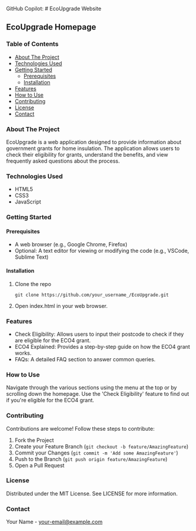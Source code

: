 GitHub Copilot: # EcoUpgrade Website

## EcoUpgrade Homepage

### Table of Contents
- [About The Project](#about-the-project)
- [Technologies Used](#technologies-used)
- [Getting Started](#getting-started)
  - [Prerequisites](#prerequisites)
  - [Installation](#installation)
- [Features](#features)
- [How to Use](#how-to-use)
- [Contributing](#contributing)
- [License](#license)
- [Contact](#contact)

### About The Project
EcoUpgrade is a web application designed to provide information about government grants for home insulation. The application allows users to check their eligibility for grants, understand the benefits, and view frequently asked questions about the process.

### Technologies Used
- HTML5
- CSS3
- JavaScript

### Getting Started
#### Prerequisites
- A web browser (e.g., Google Chrome, Firefox)
- Optional: A text editor for viewing or modifying the code (e.g., VSCode, Sublime Text)

#### Installation
1. Clone the repo
   ```
   git clone https://github.com/your_username_/EcoUpgrade.git
   ```
2. Open index.html in your web browser.

### Features
- Check Eligibility: Allows users to input their postcode to check if they are eligible for the ECO4 grant.
- ECO4 Explained: Provides a step-by-step guide on how the ECO4 grant works.
- FAQs: A detailed FAQ section to answer common queries.

### How to Use
Navigate through the various sections using the menu at the top or by scrolling down the homepage. Use the 'Check Eligibility' feature to find out if you're eligible for the ECO4 grant.

### Contributing
Contributions are welcome! Follow these steps to contribute:
1. Fork the Project
2. Create your Feature Branch (`git checkout -b feature/AmazingFeature`)
3. Commit your Changes (`git commit -m 'Add some AmazingFeature'`)
4. Push to the Branch (`git push origin feature/AmazingFeature`)
5. Open a Pull Request

### License
Distributed under the MIT License. See LICENSE for more information.

### Contact
Your Name - your-email@example.com